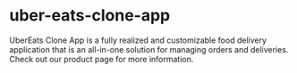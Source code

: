 # uber-eats-clone-app
UberEats Clone App is a fully realized and customizable food delivery application that is an all-in-one solution for managing orders and deliveries. Check out our product page for more information.
